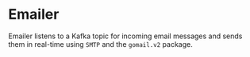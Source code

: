 # Emailer
Emailer listens to a Kafka topic for incoming email messages and sends them in real-time using `SMTP` and the `gomail.v2` package.
